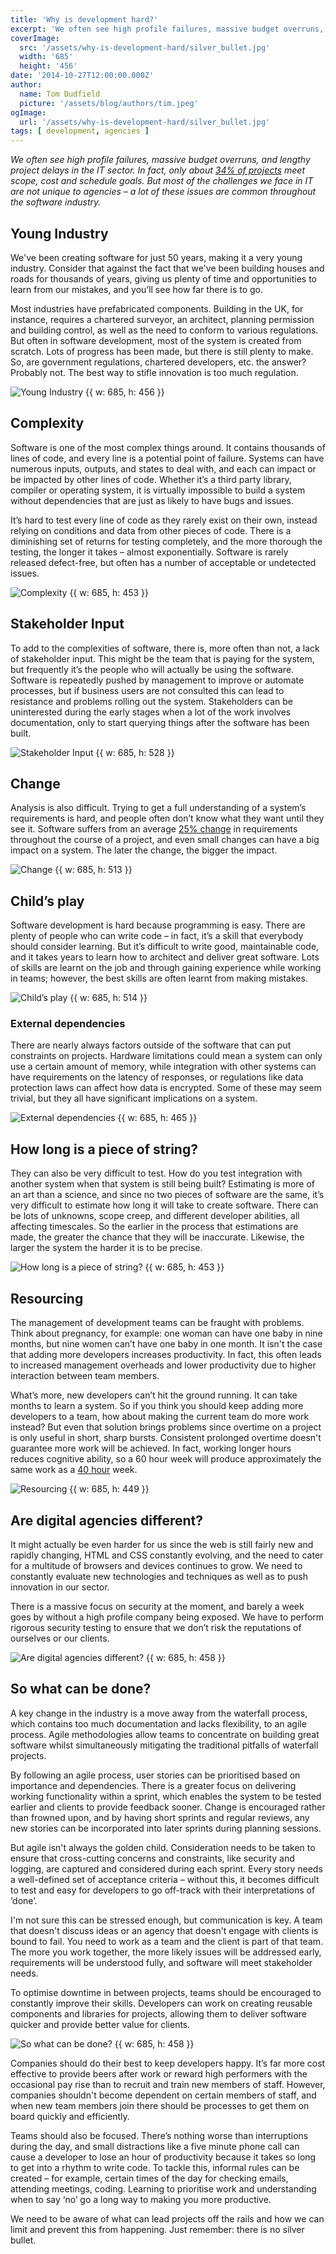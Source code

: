 ```yaml
---
title: 'Why is development hard?'
excerpt: 'We often see high profile failures, massive budget overruns, and lengthy project delays in the IT sector. In fact, only about 34% of projects meet scope, cost and schedule goals. But most of the challenges we face in IT are not unique to agencies – a lot of these issues are common throughout the software industry.'
coverImage: 
  src: '/assets/why-is-development-hard/silver_bullet.jpg'
  width: '685'
  height: '456'
date: '2014-10-27T12:00:00.000Z'
author:
  name: Tom Dudfield
  picture: '/assets/blog/authors/tim.jpeg'
ogImage:
  url: '/assets/why-is-development-hard/silver_bullet.jpg'
tags: [ development, agencies ]
---
```


*We often see high profile failures, massive budget overruns, and lengthy project delays in the IT sector. In fact, only about [34% of projects](http://esj.com/articles/2010/10/05/managing-requirement-changes.aspx) meet scope, cost and schedule goals. But most of the challenges we face in IT are not unique to agencies – a lot of these issues are common throughout the software industry.*

## Young Industry

We've been creating software for just 50 years, making it a very young industry. Consider that against the fact that we've been building houses and roads for thousands of years, giving us plenty of time and opportunities to learn from our mistakes, and you’ll see how far there is to go. 

Most industries have prefabricated components. Building in the UK, for instance, requires a chartered surveyor, an architect, planning permission and building control, as well as the need to conform to various regulations. But often in software development, most of the system is created from scratch. Lots of progress has been made, but there is still plenty to make. So, are government regulations, chartered developers, etc. the answer? Probably not. The best way to stifle innovation is too much regulation.

![Young Industry {{ w: 685, h: 456 }}](/assets/why-is-development-hard/new_industry.jpg)

## Complexity

Software is one of the most complex things around. It contains thousands of lines of code, and every line is a potential point of failure. Systems can have numerous inputs, outputs, and states to deal with, and each can impact or be impacted by other lines of code. Whether it’s a third party library, compiler or operating system, it is virtually impossible to build a system without dependencies that are just as likely to have bugs and issues.  

It’s hard to test every line of code as they rarely exist on their own, instead relying on conditions and data from other pieces of code. There is a diminishing set of returns for testing completely, and the more thorough the testing, the longer it takes – almost exponentially. Software is rarely released defect-free, but often has a number of acceptable or undetected issues.

![Complexity {{ w: 685, h: 453 }}](/assets/why-is-development-hard/complexity.jpg)	

## Stakeholder Input

To add to the complexities of software, there is, more often than not, a lack of stakeholder input. This might be the team that is paying for the system, but frequently it’s the people who will actually be using the software. Software is repeatedly pushed by management to improve or automate processes, but if business users are not consulted this can lead to resistance and problems rolling out the system. Stakeholders can be uninterested during the early stages when a lot of the work involves documentation, only to start querying things after the software has been built.

![Stakeholder Input {{ w: 685, h: 528 }}](/assets/why-is-development-hard/stakeholder_input.jpg)

## Change

Analysis is also difficult. Trying to get a full understanding of a system’s requirements is hard, and people often don’t know what they want until they see it. Software suffers from an average [25% change](http://www.stevemcconnell.com/ieeesoftware/bp05.htm) in requirements throughout the course of a project, and even small changes can have a big impact on a system. The later the change, the bigger the impact. 

![Change {{ w: 685, h: 513 }}](/assets/why-is-development-hard/change.jpg)

## Child’s play

Software development is hard because programming is easy. There are plenty of people who can write code – in fact, it’s a skill that everybody should consider learning. But it’s difficult to write good, maintainable code, and it takes years to learn how to architect and deliver great software. Lots of skills are learnt on the job and through gaining experience while working in teams; however, the best skills are often learnt from making mistakes.

![Child’s play {{ w: 685, h: 514 }}](/assets/why-is-development-hard/easy.jpg)

### External dependencies

There are nearly always factors outside of the software that can put constraints on projects. Hardware limitations could mean a system can only use a certain amount of memory, while integration with other systems can have requirements on the latency of responses, or regulations like data protection laws can affect how data is encrypted. Some of these may seem trivial, but they all have significant implications on a system.

![External dependencies {{ w: 685, h: 465 }}](/assets/why-is-development-hard/dependencies.jpg)

## How long is a piece of string?

They can also be very difficult to test. How do you test integration with another system when that system is still being built? Estimating is more of an art than a science, and since no two pieces of software are the same, it’s very difficult to estimate how long it will take to create software. There can be lots of unknowns, scope creep, and different developer abilities, all affecting timescales. So the earlier in the process that estimations are made, the greater the chance that they will be inaccurate. Likewise, the larger the system the harder it is to be precise.

![How long is a piece of string? {{ w: 685, h: 453 }}](/assets/why-is-development-hard/string.jpg)

## Resourcing

The management of development teams can be fraught with problems. Think about pregnancy, for example: one woman can have one baby in nine months, but nine women can’t have one baby in one month. It isn't the case that adding more developers increases productivity. In fact, this often leads to increased management overheads and lower productivity due to higher interaction between team members.

What’s more, new developers can’t hit the ground running. It can take months to learn a system. So if you think you should keep adding more developers to a team, how about making the current team do more work instead? But even that solution brings problems since overtime on a project is only useful in short, sharp bursts. Consistent prolonged overtime doesn't guarantee more work will be achieved. In fact, working longer hours reduces cognitive ability, so a 60 hour week will produce approximately the same work as a [40 hour](http://www.alternet.org/story/154518/why_we_have_to_go_back_to_a_40-hour_work_week_to_keep_our_sanity?) week.

![Resourcing {{ w: 685, h: 449 }}](/assets/why-is-development-hard/resourcing.jpg)	

## Are digital agencies different? 

It might actually be even harder for us since the web is still fairly new and rapidly changing, HTML and CSS constantly evolving, and the need to cater for a multitude of browsers and devices continues to grow. We need to constantly evaluate new technologies and techniques as well as to push innovation in our sector. 

There is a massive focus on security at the moment, and barely a week goes by without a high profile company being exposed. We have to perform rigorous security testing to ensure that we don’t risk the reputations of ourselves or our clients.

![Are digital agencies different? {{ w: 685, h: 458 }}](/assets/why-is-development-hard/agencies.jpg)

## So what can be done? 

A key change in the industry is a move away from the waterfall process, which contains too much documentation and lacks flexibility, to an agile process. Agile methodologies allow teams to concentrate on building great software whilst simultaneously mitigating the traditional pitfalls of waterfall projects. 

By following an agile process, user stories can be prioritised based on importance and dependencies. There is a greater focus on delivering working functionality within a sprint, which enables the system to be tested earlier and clients to provide feedback sooner. Change is encouraged rather than frowned upon, and by having short sprints and regular reviews, any new stories can be incorporated into later sprints during planning sessions. 

But agile isn't always the golden child. Consideration needs to be taken to ensure that cross-cutting concerns and constraints, like security and logging, are captured and considered during each sprint. Every story needs a well-defined set of acceptance criteria – without this, it becomes difficult to test and easy for developers to go off-track with their interpretations of ‘done’.

I'm not sure this can be stressed enough, but communication is key. A team that doesn't discuss ideas or an agency that doesn't engage with clients is bound to fail. You need to work as a team and the client is part of that team. The more you work together, the more likely issues will be addressed early, requirements will be understood fully, and software will meet stakeholder needs. 

To optimise downtime in between projects, teams should be encouraged to constantly improve their skills. Developers can work on creating reusable components and libraries for projects, allowing them to deliver software quicker and provide better value for clients.

![So what can be done? {{ w: 685, h: 458 }}](/assets/why-is-development-hard/awards.jpg)

Companies should do their best to keep developers happy. It’s far more cost effective to provide beers after work or reward high performers with the occasional pay rise than to recruit and train new members of staff. However, companies shouldn't become dependent on certain members of staff, and when new team members join there should be processes to get them on board quickly and efficiently. 

Teams should also be focused. There’s nothing worse than interruptions during the day, and small distractions like a five minute phone call can cause a developer to lose an hour of productivity because it takes so long to get into a rhythm to write code. To tackle this, informal rules can be created – for example, certain times of the day for checking emails, attending meetings, coding. Learning to prioritise work and understanding when to say ‘no’ go a long way to making you more productive.

We need to be aware of what can lead projects off the rails and how we can limit and prevent this from happening. Just remember: there is no silver bullet.